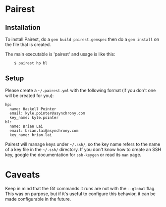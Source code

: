 # Pairest

## Installation
To install Pairest, do a ```gem build pairest.gemspec``` then do a ```gem install``` on the file that is created.

The main executable is 'pairest' and usage is like this:
```
    $ pairest hp bl
```

## Setup
Please create a ```~/.pairest.yml``` with the following format (if you don't one will be created for you):
```
hp:
  name: Haskell Pointer
  email: kyle.pointer@asynchrony.com
  key_name: kyle.pointer
bl:
  name: Brian Lai
  email: brian.lai@asynchrony.com
  key_name: brian.lai

```

Pairest will manage keys under ```~/.ssh/```, so the key name refers to the name of a key file in the ```~/.ssh/``` directory. If you don't know how to create an SSH key, google the documentation for ```ssh-keygen``` or read its ```man``` page.

# Caveats
Keep in mind that the Git commands it runs are not with the ```--global``` flag. This was on purpose, but if it's useful to configure this behavior, it can be made configurable in the future.
